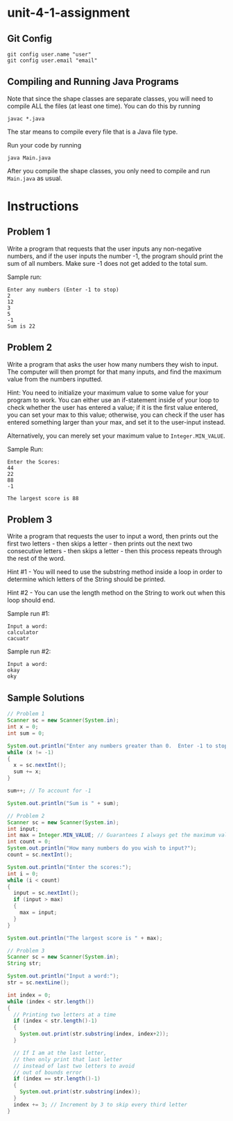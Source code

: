# unit-4-1-assignment

## Git Config
```
git config user.name "user"
git config user.email "email"
```

## Compiling and Running Java Programs
Note that since the shape classes are separate classes, you will need to compile ALL the files (at least one time).  You can do this by running
```
javac *.java
```
The star means to compile every file that is a Java file type.

Run your code by running
```
java Main.java
```

After you compile the shape classes, you only need to compile and run `Main.java` as usual.

# Instructions  

## Problem 1
Write a program that requests that the user inputs any non-negative numbers, and if the user inputs the number -1, the program should print the sum of all numbers. Make sure -1 does not get added to the total sum.

Sample run:
```
Enter any numbers (Enter -1 to stop)
2
12
3
5
-1
Sum is 22
```

## Problem 2
Write a program that asks the user how many numbers they wish to input.  The computer will then prompt for that many inputs,
and find the maximum value from the numbers inputted.

Hint: You need to initialize your maximum value to some value for your program to work.  You can either use an if-statement
inside of your loop to check whether the user has entered a value; if it is the first value entered, you can set your max to this
value; otherwise, you can check if the user has entered something larger than your max, and set it to the user-input instead.

Alternatively, you can merely set your maximum value to `Integer.MIN_VALUE`.

Sample Run:
```
Enter the Scores:
44
22
88
-1

The largest score is 88
```

## Problem 3
Write a program that requests the user to input a word, then prints out the first two letters - then skips a letter - then prints out the next two consecutive letters - then skips a letter - then this process repeats through the rest of the word.

Hint #1 - You will need to use the substring method inside a loop in order to determine which letters of the String should be printed.

Hint #2 - You can use the length method on the String to work out when this loop should end.

Sample run #1:
```
Input a word:
calculator
cacuatr
```
Sample run #2:
```
Input a word:
okay
oky
```

## Sample Solutions
```java
// Problem 1
Scanner sc = new Scanner(System.in);
int x = 0;
int sum = 0;

System.out.println("Enter any numbers greater than 0.  Enter -1 to stop");
while (x != -1)
{
  x = sc.nextInt();
  sum += x;
}

sum++; // To account for -1

System.out.println("Sum is " + sum);

// Problem 2
Scanner sc = new Scanner(System.in);
int input;
int max = Integer.MIN_VALUE; // Guarantees I always get the maximum value
int count = 0;
System.out.println("How many numbers do you wish to input?");
count = sc.nextInt();

System.out.println("Enter the scores:");
int i = 0;
while (i < count)
{
  input = sc.nextInt();
  if (input > max)
  {
    max = input;
  }
}

System.out.println("The largest score is " + max);

// Problem 3
Scanner sc = new Scanner(System.in);
String str;

System.out.println("Input a word:");
str = sc.nextLine();

int index = 0;
while (index < str.length())
{
  // Printing two letters at a time
  if (index < str.length()-1)
  {
    System.out.print(str.substring(index, index+2));
  }

  // If I am at the last letter,
  // then only print that last letter
  // instead of last two letters to avoid
  // out of bounds error
  if (index == str.length()-1)
  {
    System.out.print(str.substring(index));
  }
  index += 3; // Increment by 3 to skip every third letter
}
```
